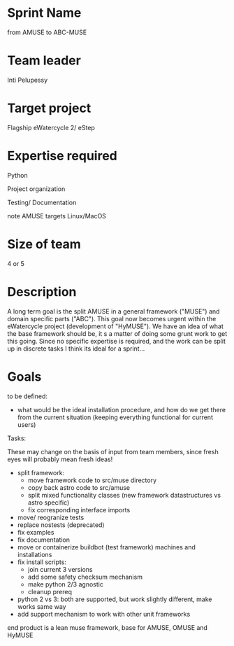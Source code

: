 # Sprint Name 

from AMUSE to ABC-MUSE

# Team leader

Inti Pelupessy

# Target project 

Flagship eWatercycle 2/ eStep

# Expertise required

Python

Project organization

Testing/ Documentation

note AMUSE targets Linux/MacOS

# Size of team

4 or 5

# Description

A long term goal is the split AMUSE in a general framework ("MUSE") and domain specific parts ("ABC"). This goal now becomes urgent
within the eWatercycle project (development of "HyMUSE"). We have an idea of what the base framework should be, it s a matter
of doing some grunt work to get this going. Since no specific expertise is required, and the work can be split up in discrete tasks
I think its ideal for a sprint...

# Goals

to be defined: 
 - what would be the ideal installation procedure, and how do we get there from the current situation (keeping everything functional
 for current users)

Tasks:

These may change on the basis of input from team members, since fresh eyes will probably mean fresh ideas!

- split framework:
  * move framework code to src/muse directory
  * copy back astro code to src/amuse
  * split mixed functionality classes (new framework datastructures vs astro specific)
  * fix corresponding interface imports
- move/ reogranize tests
- replace nostests (deprecated)
- fix examples
- fix documentation
- move or containerize buildbot (test framework) machines and installations
- fix install scripts:
  * join current 3 versions
  * add some safety checksum mechanism
  * make python 2/3 agnostic
  * cleanup prereq
 - python 2 vs 3: both are supported, but work slightly different, make works same way
 - add support mechanism to work with other unit frameworks 
 
 end product is a lean muse framework, base for AMUSE, OMUSE and HyMUSE 
 
